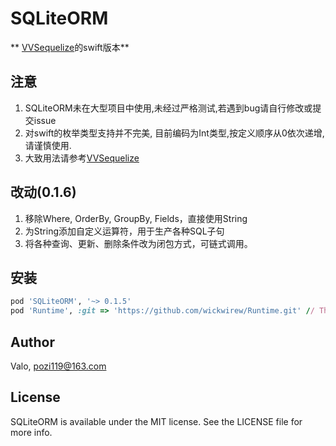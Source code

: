 # SQLiteORM
** [VVSequelize](https://github.com/pozi119/VVSequelize)的swift版本**

## 注意
1. SQLiteORM未在大型项目中使用,未经过严格测试,若遇到bug请自行修改或提交issue
2. 对swift的枚举类型支持并不完美, 目前编码为Int类型,按定义顺序从0依次递增, 请谨慎使用.
3. 大致用法请参考[VVSequelize](https://github.com/pozi119/VVSequelize)

## 改动(0.1.6)
1. 移除Where, OrderBy, GroupBy, Fields，直接使用String
2. 为String添加自定义运算符，用于生产各种SQL子句
3. 将各种查询、更新、删除条件改为闭包方式，可链式调用。

## 安装

```ruby
pod 'SQLiteORM', '~> 0.1.5'
pod 'Runtime', :git => 'https://github.com/wickwirew/Runtime.git' // The version in pods is 2.2.2, which requires 2.2.4
```

## Author

Valo, pozi119@163.com

## License

SQLiteORM is available under the MIT license. See the LICENSE file for more info.
